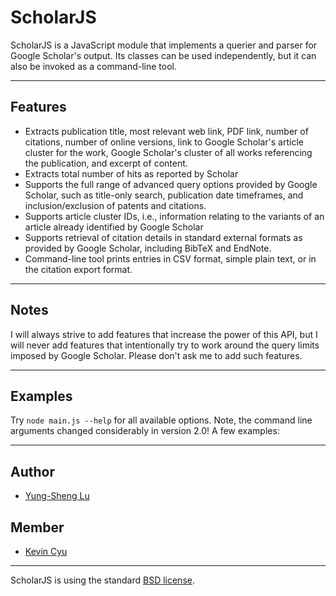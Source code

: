 # ScholarJS

ScholarJS is a JavaScript module that implements a querier and parser for Google Scholar's output. Its classes can be used independently, but it can also be invoked as a command-line tool.

---
## Features

* Extracts publication title, most relevant web link, PDF link, number of citations, number of online versions, link to Google Scholar's article cluster for the work, Google Scholar's cluster of all works referencing the publication, and excerpt of content.
* Extracts total number of hits as reported by Scholar
* Supports the full range of advanced query options provided by Google Scholar, such as title-only search, publication date timeframes, and inclusion/exclusion of patents and citations.
* Supports article cluster IDs, i.e., information relating to the variants of an article already identified by Google Scholar
* Supports retrieval of citation details in standard external formats as provided by Google Scholar, including BibTeX and EndNote.
* Command-line tool prints entries in CSV format, simple plain text, or in the citation export format.

---
## Notes

I will always strive to add features that increase the power of this API, but I will never add features that intentionally try to work around the query limits imposed by Google Scholar. Please don't ask me to add such features.

---
## Examples

Try `node main.js --help` for all available options. Note, the command line arguments changed considerably in version 2.0! A few examples:

---
## Author

* [Yung-Sheng Lu](https://yungshenglu.github.io/)

## Member

* [Kevin Cyu](https://kevinbird61.github.io/Intro/)

---
ScholarJS is using the standard [BSD license](http://opensource.org/licenses/BSD-2-Clause).